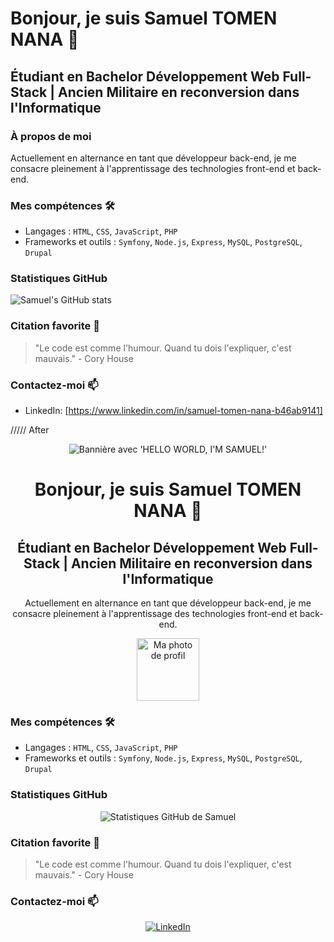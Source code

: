 # Bonjour, je suis Samuel TOMEN NANA 👋

## Étudiant en Bachelor Développement Web Full-Stack | Ancien Militaire en reconversion dans l'Informatique

### À propos de moi
Actuellement en alternance en tant que développeur back-end, je me consacre pleinement à l'apprentissage des technologies front-end et back-end.

### Mes compétences 🛠
- Langages : `HTML`, `CSS`, `JavaScript`, `PHP`
- Frameworks et outils : `Symfony`, `Node.js`, `Express`, `MySQL`, `PostgreSQL`, `Drupal`

### Statistiques GitHub
![Samuel's GitHub stats](https://github-readme-stats.vercel.app/api?username=samueltomen&show_icons=true)

### Citation favorite 💬
> "Le code est comme l'humour. Quand tu dois l'expliquer, c'est mauvais." - Cory House

### Contactez-moi 📫
- LinkedIn: [https://www.linkedin.com/in/samuel-tomen-nana-b46ab9141]


///// After 

<div align="center">
  <img src="https://files.oaiusercontent.com/file-xK51jUIeznmtiGX2DP1dXPxz?se=2024-01-09T13%3A24%3A17Z&sp=r&sv=2021-08-06&sr=b&rscc=max-age%3D31536000%2C%20immutable&rscd=attachment%3B%20filename%3Dcb47d00d-e03d-4ec4-b8ac-61c1407c2155.webp&sig=P6Jsw/58orkRa7d%2BEvXGWyXxYvcdjtc04UZOGwfUF6M%3D" alt="Bannière avec 'HELLO WORLD, I'M SAMUEL!'"/>
</div>

<h1 align="center">Bonjour, je suis Samuel TOMEN NANA 👋</h1>

<h2 align="center">Étudiant en Bachelor Développement Web Full-Stack | Ancien Militaire en reconversion dans l'Informatique</h2>

<p align="center">
  Actuellement en alternance en tant que développeur back-end, je me consacre pleinement à l'apprentissage des technologies front-end et back-end.
</p>

<p align="center">
  <img src="https://avatars.githubusercontent.com/u/113606314?v=4" width="100" height="100" alt="Ma photo de profil"/>
</p>

<h3>Mes compétences 🛠</h3>

- Langages : `HTML`, `CSS`, `JavaScript`, `PHP`
- Frameworks et outils : `Symfony`, `Node.js`, `Express`, `MySQL`, `PostgreSQL`, `Drupal`

<h3>Statistiques GitHub</h3>
<p align="center">
  <img src="https://github-readme-stats.vercel.app/api?username=samueltomen&show_icons=true" alt="Statistiques GitHub de Samuel"/>
</p>

<h3>Citation favorite 💬</h3>
<blockquote>
  "Le code est comme l'humour. Quand tu dois l'expliquer, c'est mauvais." - Cory House
</blockquote>

<h3>Contactez-moi 📫</h3>
<p align="center">
  <a href="https://www.linkedin.com/in/samuel-tomen-nana-b46ab9141">
    <img src="https://img.shields.io/badge/LinkedIn-0077B5?style=for-the-badge&logo=linkedin&logoColor=white" alt="LinkedIn"/>
  </a>
</p>
